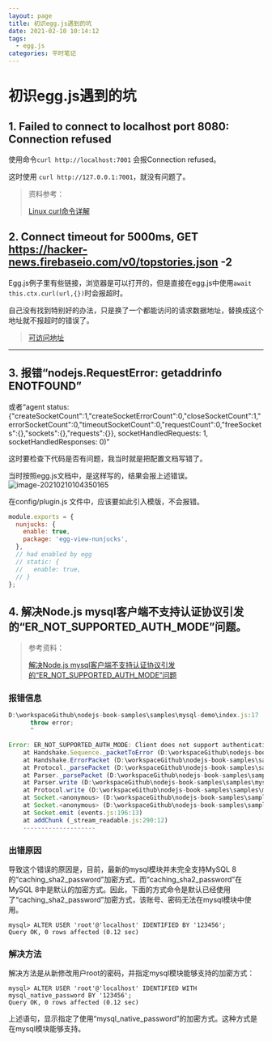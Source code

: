 ```yaml
---
layout: page
title: 初识egg.js遇到的坑
date: 2021-02-10 10:14:12
tags: 
  - egg.js
categories: 平时笔记  
---
```


# 初识egg.js遇到的坑

## 1. Failed to connect to localhost port 8080: Connection refused

使用命令`curl http://localhost:7001` 会报Connection refused。

这时使用 `curl http://127.0.0.1:7001`，就没有问题了。

> 资料参考：
>
> [Linux curl命令详解](https://www.cnblogs.com/duhuo/p/5695256.html)

## 2.  Connect timeout for 5000ms, GET https://hacker-news.firebaseio.com/v0/topstories.json -2

Egg.js例子里有些链接，浏览器是可以打开的，但是直接在egg.js中使用`await this.ctx.curl(url,{})`时会报超时。

自己没有找到特别好的办法，只是换了一个都能访问的请求数据地址，替换成这个地址就不报超时的错误了。

> [可访问地址](https://api.stackexchange.com/2.2/search?order=desc&amp;sort=activity&amp;intitle=perl&amp;site=stackoverflow)

------

## 3. 报错“nodejs.RequestError: getaddrinfo ENOTFOUND”

或者“agent status: {"createSocketCount":1,"createSocketErrorCount":0,"closeSocketCount":1,"errorSocketCount":0,"timeoutSocketCount":0,"requestCount":0,"freeSockets":{},"sockets":{},"requests":{}}, socketHandledRequests: 1, socketHandledResponses: 0)” 

这时要检查下代码是否有问题，我当时就是把配置文档写错了。

当时按照egg.js文档中，是这样写的，结果会报上述错误。![image-20210210104350165](https://cdn.jsdelivr.net/gh/trylang/imageManager/picgo/20210210104400.png)

在config/plugin.js 文件中，应该要如此引入模版，不会报错。

```javascript
module.exports = {
  nunjucks: {
    enable: true,
    package: 'egg-view-nunjucks',
  },
  // had enabled by egg
  // static: {
  //   enable: true,
  // }
};
```

## 4. 解决Node.js mysql客户端不支持认证协议引发的“ER_NOT_SUPPORTED_AUTH_MODE”问题。

> 参考资料：
>
> [解决Node.js mysql客户端不支持认证协议引发的“ER_NOT_SUPPORTED_AUTH_MODE”问题](https://waylau.com/node.js-mysql-client-does-not-support-authentication-protocol/)

### 报错信息

```javascript
D:\workspaceGithub\nodejs-book-samples\samples\mysql-demo\index.js:17
      throw error;
      ^

Error: ER_NOT_SUPPORTED_AUTH_MODE: Client does not support authentication protocol requested by server; consider upgrading MySQL client
    at Handshake.Sequence._packetToError (D:\workspaceGithub\nodejs-book-samples\samples\mysql-demo\node_modules\mysql\lib\protocol\sequences\Sequence.js:47:14)
    at Handshake.ErrorPacket (D:\workspaceGithub\nodejs-book-samples\samples\mysql-demo\node_modules\mysql\lib\protocol\sequences\Handshake.js:123:18)
    at Protocol._parsePacket (D:\workspaceGithub\nodejs-book-samples\samples\mysql-demo\node_modules\mysql\lib\protocol\Protocol.js:291:23)
    at Parser._parsePacket (D:\workspaceGithub\nodejs-book-samples\samples\mysql-demo\node_modules\mysql\lib\protocol\Parser.js:433:10)
    at Parser.write (D:\workspaceGithub\nodejs-book-samples\samples\mysql-demo\node_modules\mysql\lib\protocol\Parser.js:43:10)
    at Protocol.write (D:\workspaceGithub\nodejs-book-samples\samples\mysql-demo\node_modules\mysql\lib\protocol\Protocol.js:38:16)
    at Socket.<anonymous> (D:\workspaceGithub\nodejs-book-samples\samples\mysql-demo\node_modules\mysql\lib\Connection.js:91:28)
    at Socket.<anonymous> (D:\workspaceGithub\nodejs-book-samples\samples\mysql-demo\node_modules\mysql\lib\Connection.js:525:10)
    at Socket.emit (events.js:196:13)
    at addChunk (_stream_readable.js:290:12)
    --------------------
```

### 出错原因

导致这个错误的原因是，目前，最新的mysql模块并未完全支持MySQL 8的“caching_sha2_password”加密方式，而“caching_sha2_password”在MySQL 8中是默认的加密方式。因此，下面的方式命令是默认已经使用了“caching_sha2_password”加密方式，该账号、密码无法在mysql模块中使用。

```mysql
mysql> ALTER USER 'root'@'localhost' IDENTIFIED BY '123456';
Query OK, 0 rows affected (0.12 sec)
```

### 解决方法

解决方法是从新修改用户root的密码，并指定mysql模块能够支持的加密方式：

```mysql
mysql> ALTER USER 'root'@'localhost' IDENTIFIED WITH mysql_native_password BY '123456';
Query OK, 0 rows affected (0.12 sec)
```

上述语句，显示指定了使用“mysql_native_password”的加密方式。这种方式是在mysql模块能够支持。